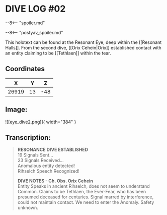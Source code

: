 # DIVE LOG #02

--8<-- "spoiler.md"

--8<-- "postyav_spoiler.md"

This holotext can be found at the Resonant Eye, deep within the [[Resonant Halls]]. From the second dive, [[Orix Cehein|Orix]] established contact with an entity claiming to be [[Tethlaen]] within the tear.

## Coordinates
| **X** | **Y** | **Z** |
| :---: | :---: | :---: |
| 26919 |  13  | -48 |

## Image:

![[eye_dive2.png]]{ width="384" }

## Transcription:
> **RESONANCE DIVE ESTABLISHED** <br>
19 Signals Sent… <br>
23 Signals Received… <br>
Anomalous entity detected! <br>
Rihselch Speech Recognized!
>
> **DIVE NOTES - Ch. Obs. Orix Cehein** <br>
> Entity Speaks in ancient Rihselch, does not seem to understand Common. Claims to be Tethlaen, the Ever-Fear, who has been presumed deceased for centuries. Signal marred by interference, could not maintain contact. We need to enter the Anomaly. Safety unknown.
